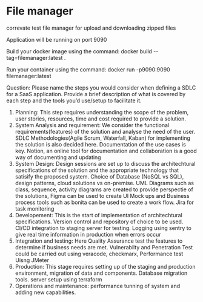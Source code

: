 # File manager
correvate test file manager for upload and downloading zipped files

Application will be running on port 9090

Build your docker image using the command: docker build --tag=filemanager:latest .  

Run your container using the command: docker run -p9090:9090 filemanager:latest

Question: Please name the steps you would consider when defining a SDLC for a SaaS application. Provide a brief description of what is covered by each step and the tools you’d use/setup to facilitate it.
1. Planning: This step requires understanding the scope of the problem, user stories, resources, time and cost required to provide a solution.
2. System Analysis and requirement: We consider the functional requirements(features) of the solution and analyse the need of the user. SDLC Methodologies(Agile Scrum, Waterfall, Kaban) for implementing the solution is also decided here. Documentation of the use cases is key. Notion, an online tool for documentation and collaboration is a good way of documenting and updating
3. System Design: Design sessions are set up to discuss the architechtural specifications of the solution and the appropriate technology that satisify the proposed system. Choice of Database (NoSQL vs SQL), design patterns, cloud solutions vs on-premise. UML Diagrams such as class, sequence, activity diagrams are created to provide perspectie of the solutions, Figma can be used to create UI Mock ups and Business process tools such as bonita can be used to create a work flow. Jira for task monitoring
4. Developement: This is the start of implementation of architechtural specifications. Version control and repository of choice to be used. CI/CD integration to staging server for testing. Logging using sentry to give real time information in production when errors occur
5. Integration and testing: Here Quality Assurance test the features to determine if business needs are met. Vulnerabilty and Penetration Test could be carried out using veracode, checkmarx, Performance test Uisng JMeter
6. Production: This stage requires setting up of the staging and production environment, migration of data and components. Database migration tools. server setup using terraform
7. Operations and maintenance: performance tunning of system and adding new capabilities. 

